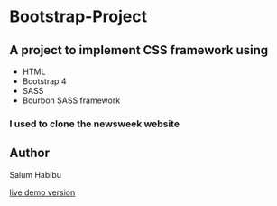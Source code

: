 # Bootstrap-Project
## A project to implement CSS framework using 
* HTML
* Bootstrap 4
* SASS
* Bourbon SASS framework
### I used to clone the newsweek website

## Author
Salum Habibu

[live demo version](https://raw.githack.com/IBUNHABIBU/Bootstrap-Project/bootstrap/index.html)


